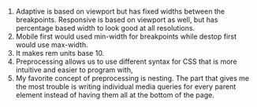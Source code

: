 1. Adaptive is based on viewport but has fixed widths between the breakpoints. Responsive is based on viewport as well, but has percentage based width to look good at all resolutions.
2. Mobile first would used min-width for breakpoints while destop first would use max-width.
3. It makes rem units base 10.
4. Preprocessing allows us to use different syntax for CSS that is more intuitive and easier to program with,
5. My favorite concept of preprocessing is nesting. The part that gives me the most trouble is writing individual media queries for every parent element instead of having them all at the bottom of the page.